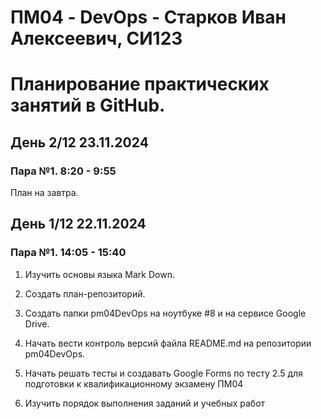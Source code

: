 # ПМ04 - DevOps - Старков Иван Алексеевич, СИ123

# Планирование практических занятий в GitHub.

## День 2/12 23.11.2024

### Пара №1. 8:20 - 9:55

План на завтра.

## День 1/12 22.11.2024

### Пара №1. 14:05 - 15:40
1. Изучить основы языка Mark Down.

2. Создать план-репозиторий.

3. Создать папки pm04DevOps на ноутбуке #8 и на сервисе Google Drive.

4. Начать вести контроль версий файла README.md на репозитории pm04DevOps.

6. Начать решать тесты и создавать Google Forms по тесту 2.5 для подготовки к квалификационному экзамену ПМ04

7. Изучить порядок выполнения заданий и учебных работ
   



   